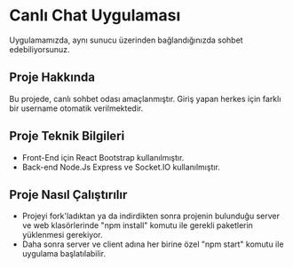 # Canlı Chat Uygulaması

Uygulamamızda, aynı sunucu üzerinden bağlandığınızda sohbet edebiliyorsunuz.

## Proje Hakkında

Bu projede, canlı sohbet odası amaçlanmıştır. Giriş yapan herkes için farklı bir username otomatik verilmektedir. 

## Proje Teknik Bilgileri

* Front-End için React Bootstrap kullanılmıştır.
* Back-end Node.Js Express ve Socket.IO kullanılmıştır.

## Proje Nasıl Çalıştırılır

- Projeyi fork'ladıktan ya da indirdikten sonra projenin bulunduğu server ve web klasörlerinde "npm install" komutu ile gerekli paketlerin yüklenmesi gerekiyor.
- Daha sonra server ve client adına her birine özel  "npm start" komutu ile uygulama başlatılabilir.

<br>
